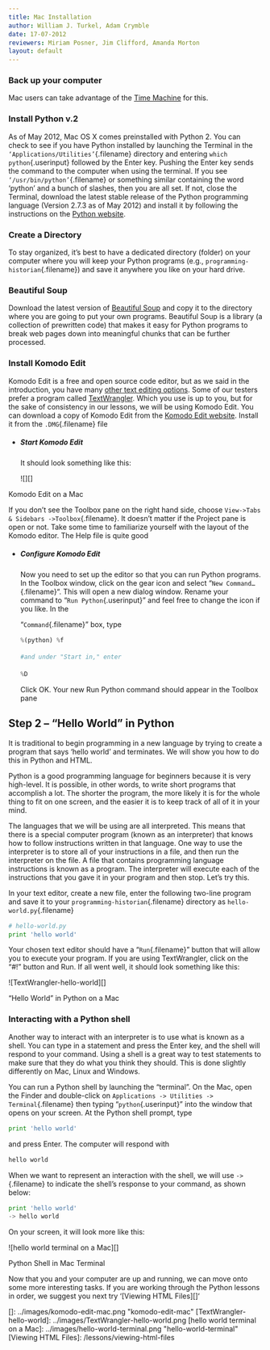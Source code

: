 ```yaml
---
title: Mac Installation
author: William J. Turkel, Adam Crymble
date: 17-07-2012
reviewers: Miriam Posner, Jim Clifford, Amanda Morton
layout: default
---
```


### Back up your computer

Mac users can take advantage of the [Time Machine][] for this.

### Install Python v.2

As of May 2012, Mac OS X comes preinstalled with Python 2. You can check
to see if you have Python installed by launching the Terminal in the
`‘Applications/Utilities’`{.filename} directory and entering
`which python`{.userinput} followed by the Enter key. Pushing the Enter
key sends the command to the computer when using the terminal. If you
see `‘/usr/bin/python’`{.filename} or something similar containing the
word ‘python’ and a bunch of slashes, then you are all set. If not,
close the Terminal, download the latest stable release of the Python
programming language (Version 2.7.3 as of May 2012) and install it by
following the instructions on the [Python website][].

### Create a Directory

To stay organized, it’s best to have a dedicated directory (folder) on
your computer where you will keep your Python programs (e.g.,
`programming-historian`{.filename}) and save it anywhere you like on
your hard drive.

### Beautiful Soup

Download the latest version of [Beautiful Soup][] and copy it to the
directory where you are going to put your own programs. Beautiful Soup
is a library (a collection of prewritten code) that makes it easy for
Python programs to break web pages down into meaningful chunks that can
be further processed.

### Install Komodo Edit

Komodo Edit is a free and open source code editor, but as we said in the
introduction, you have many [other text editing options][]. Some of our
testers prefer a program called [TextWrangler][]. Which you use is up to
you, but for the sake of consistency in our lessons, we will be using
Komodo Edit. You can download a copy of Komodo Edit from the [Komodo
Edit website][]. Install it from the `.DMG`{.filename} file

-   ##### Start Komodo Edit

    It should look something like this:

    ![][]

Komodo Edit on a Mac

If you don’t see the Toolbox pane on the right hand side, choose
`View->Tabs & Sidebars ->Toolbox`{.filename}. It doesn’t matter if the
Project pane is open or not. Take some time to familiarize yourself with
the layout of the Komodo editor. The Help file is quite good

-   ##### Configure Komodo Edit

    Now you need to set up the editor so that you can run Python
    programs. In the Toolbox window, click on the gear icon and select
    “`New Command…`{.filename}“. This will open a new dialog window.
    Rename your command to “`Run Python`{.userinput}” and feel free to
    change the icon if you like. In the

    “`Command`{.filename}” box, type

    ``` python
    %(python) %f

    #and under "Start in," enter

    %D
    ```

    Click OK. Your new Run Python command should appear in the Toolbox
    pane

Step 2 – “Hello World” in Python
--------------------------------

It is traditional to begin programming in a new language by trying to
create a program that says ‘hello world’ and terminates. We will show
you how to do this in Python and HTML.

Python is a good programming language for beginners because it is very
high-level. It is possible, in other words, to write short programs that
accomplish a lot. The shorter the program, the more likely it is for the
whole thing to fit on one screen, and the easier it is to keep track of
all of it in your mind.

The languages that we will be using are all interpreted. This means that
there is a special computer program (known as an interpreter) that knows
how to follow instructions written in that language. One way to use the
interpreter is to store all of your instructions in a file, and then run
the interpreter on the file. A file that contains programming language
instructions is known as a program. The interpreter will execute each of
the instructions that you gave it in your program and then stop. Let’s
try this.

In your text editor, create a new file, enter the following two-line
program and save it to your `programming-historian`{.filename} directory
as `hello-world.py`{.filename}

``` python
# hello-world.py
print 'hello world'
```

Your chosen text editor should have a “`Run`{.filename}” button that
will allow you to execute your program. If you are using TextWrangler,
click on the “\#!” button and Run. If all went well, it should look
something like this:

![TextWrangler-hello-world][]

“Hello World” in Python on a Mac

### Interacting with a Python shell

Another way to interact with an interpreter is to use what is known as a
shell. You can type in a statement and press the Enter key, and the
shell will respond to your command. Using a shell is a great way to test
statements to make sure that they do what you think they should. This is
done slightly differently on Mac, Linux and Windows.

You can run a Python shell by launching the “terminal”. On the Mac, open
the Finder and double-click on
`Applications -> Utilities -> Terminal`{.filename} then typing
“`python`{.userinput}” into the window that opens on your screen. At the
Python shell prompt, type

``` python
print 'hello world'
```

and press Enter. The computer will respond with

``` python
hello world
```

When we want to represent an interaction with the shell, we will use
`->`{.filename} to indicate the shell’s response to your command, as
shown below:

``` python
print 'hello world'
-> hello world
```

On your screen, it will look more like this:

![hello world terminal on a Mac][]

Python Shell in Mac Terminal

Now that you and your computer are up and running, we can move onto some
more interesting tasks. If you are working through the Python lessons in
order, we suggest you next try ‘[Viewing HTML Files][]‘

  [Time Machine]: http://support.apple.com/kb/ht1427
  [Python website]: http://www.python.org/
  [Beautiful Soup]: http://www.crummy.com/software/BeautifulSoup/
  [other text editing options]: http://wiki.python.org/moin/PythonEditors/
  [TextWrangler]: http://www.barebones.com/products/textwrangler/
  [Komodo Edit website]: http://www.activestate.com/komodo-edit
  []: ../images/komodo-edit-mac.png "komodo-edit-mac"
  [TextWrangler-hello-world]: ../images/TextWrangler-hello-world.png
  [hello world terminal on a Mac]: ../images/hello-world-terminal.png
    "hello-world-terminal"
  [Viewing HTML Files]: /lessons/viewing-html-files

